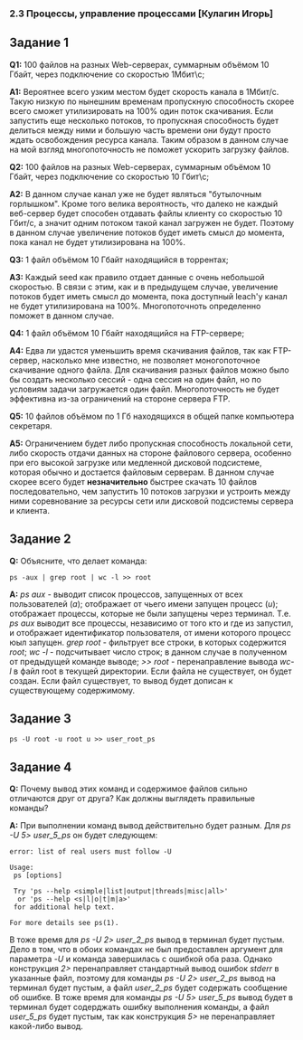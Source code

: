 ### 2.3 Процессы, управление процессами  [Кулагин Игорь]

## Задание 1
**Q1:** 100 файлов на разных Web-серверах, суммарным объёмом 10 Гбайт, через подключение со скоростью 1Мбит\с;

**A1:** Вероятнее всего узким местом будет скорость канала в 1Мбит/с. Такую низкую по нынешним временам пропускную способность скорее всего сможет утилизировать на 100% один поток скачивания. Если запустить еще несколько потоков, то пропускная способность будет делиться между ними и большую часть времени они будут просто ждать освобождения ресурса канала. Таким образом в данном случае на мой взгляд многопоточность не поможет ускорить загрузку файлов.


**Q2:** 100 файлов на разных Web-серверах, суммарным объёмом 10 Гбайт, через подключение со скоростью 10 Гбит\с;

**A2:** В данном случае канал уже не будет являться "бутылочным горлышком". Кроме того велика вероятность, что далеко не каждый веб-сервер будет способен отдавать файлы клиенту со скоростью 10 Гбит/с, а значит одним потоком такой канал загружен не будет. Поэтому в данном случае увеличение потоков будет иметь смысл до момента, пока канал не будет утилизирована на 100%.


**Q3:** 1 файл объёмом 10 Гбайт находящийся в торрентах;

**A3:** Каждый seed как правило отдает данные с очень небольшой скоростью. В связи с этим, как и в предыдущем случае, увеличение потоков будет иметь смысл до момента, пока доступный leach'у канал не будет утилизирована на 100%. Многопоточноть определенно поможет в данном случае.


**Q4:** 1 файл объёмом 10 Гбайт находящийся на FTP-сервере;

**A4:** Едва ли удастся уменьшить время скачивания файлов, так как FTP-сервер, насколько мне известно, не позволяет моногопоточное скачивание одного файла. Для скачивания разных файлов можно было бы создать несколько сессий - одна сессия на один файл, но по условиям задачи загружается один файл. Многопоточность не будет эффективна из-за ограничений на стороне сервера FTP.

**Q5:** 10 файлов объёмом по 1 Гб находящихся в общей папке компьютера секретаря.

**A5:** Ограничением будет либо пропускная способность локальной сети, либо скорость отдачи данных на стороне файлового сервера, особенно при его высокой загрузке или медленной дисковой подсистеме, которая обычно и достается файловым серверам. В данном случае скорее всего будет **незначительно** быстрее скачать 10 файлов последовательно, чем запустить 10 потоков загрузки и устроить между ними соревнование за ресурсы сети или дисковой подсистемы сервера и клиента.

## Задание 2

**Q:** Объясните, что делает команда:
```console
ps -aux | grep root | wc -l >> root
```
**A:** 
*ps aux* - выводит список процессов, запущенных от всех пользователей (*a*); отображает от чьего имени запущен процесс (*u*); отображает процессы, которые не были запущены через терминал. Т.е. *ps aux* выводит все процессы, независимо от того кто и где из запустил, и отображает идентификатор пользователя, от имени которого процесс юыл запущен.
*grep root* - фильтрует все строки, в которых содержится *root*;
*wc -l* - подсчитывает число строк; в данном случае в полученном от предыдущей команде выводе;
*>> root* - перенаправление вывода *wc-l* в файл root в текущей директории. Если файла не существует, он будет создан. Если файл существует, то вывод будет дописан к существующему содержимому.

## Задание 3
```console
ps -U root -u root u >> user_root_ps
```

## Задание 4
**Q:** Почему вывод этих команд и содержимое файлов сильно отличаются друг от друга? Как должны выглядеть правильные команды?

**A:** При выполнении команд вывод действительно будет разным. Для *ps -U 5> user_5_ps* он будет следующем:
```console
error: list of real users must follow -U

Usage:
 ps [options]

 Try 'ps --help <simple|list|output|threads|misc|all>'
  or 'ps --help <s|l|o|t|m|a>'
 for additional help text.

For more details see ps(1).
```
В тоже время для *ps -U 2> user_2_ps* вывод в терминал будет пустым. Дело в том, что в обоих командах не был предоставлен аргумент для параметра *-U* и команда завершилась с ошибкой оба раза. Однако конструкция *2>* перенаправляет стандартный вывод ошибок *stderr* в указанные файл, поэтому для команды *ps -U 2> user_2_ps* вывод на терминал будет пустым, а файл *user_2_ps* будет содержать сообщение об ошибке. В тоже время для команды *ps -U 5> user_5_ps* вывод будет в терминал будет содерджать ошибку выполнения команды, а файл *user_5_ps* будет пустым, так как конструкция *5>* не перенаправляет какой-либо вывод.
